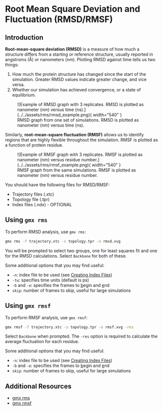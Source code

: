 # Root Mean Square Deviation and Fluctuation (RMSD/RMSF)

## Introduction

**Root-mean-square deviation (RMSD)** is a measure of how much a structure differs from a starting or reference structure, usually reported in angstroms (Å) or nanometers (nm). Plotting RMSD against time tells us two things:

1. How much the protein structure has changed since the start of the simulation. Greater RMSD values indicate greater change, and vice versa.
2. Whether our simulation has achieved convergence, or a state of equilibrium.

<figure markdown="span">
  ![Example of RMSD graph with 3 replicates. RMSD is plotted as nanometer (nm) versus time (ns).](../../assets/rms/rmsd_example.png){ width="540" }
  <figcaption>RMSD graph from one set of simulations. RMSD is plotted as nanometer (nm) versus time (ns).</figcaption>
</figure>

Similarly, **root-mean-square fluctuation (RMSF)** allows us to identify regions that are highly flexible throughout the simulation. RMSF is plotted as a function of protein residue.

<figure markdown="span">
  ![Example of RMSF graph with 3 replicates. RMSF is plotted as nanometer (nm) versus residue number.](../../assets/rms/rmsf_example.png){ width="540" }
  <figcaption>RMSF graph from the same simulations. RMSF is plotted as nanometer (nm) versus residue number.</figcaption>
</figure>

You should have the following files for RMSD/RMSF:

* Trajectory files (.xtc)
* Topology file (.tpr)
* Index files (.ndx) - OPTIONAL

## Using `gmx rms`

To perform RMSD analysis, use `gmx rms`:

```bash
gmx rms -f trajectory.xtc -s topology.tpr -o rmsd.xvg
```

You will be prompted to select two groups, one for least squares fit and one for the RMSD calculations. Select `Backbone` for both of these.

Some additional options that you may find useful:

* `-n`: index file to be used (see [Creating Index Files](gmx-ndx.md))
* `-tu`: specifies time units (default is ps)
* `-b` and `-e`: specifies the frames to <ins>b</ins>egin and <ins>e</ins>nd
* `skip`: number of frames to skip, useful for large simulations

## Using `gmx rmsf`

To perform RMSF analysis, use `gmx rmsf`:

```bash
gmx rmsf -f trajectory.xtc -s topology.tpr -o rmsf.xvg -res
```

Select `Backbone` when prompted. The `-res` option is required to calculate the average fluctuation for each residue.

Some additional options that you may find useful:

* `-n`: index file to be used (see [Creating Index Files](gmx-ndx.md))
* `-b` and `-e`: specifies the frames to <ins>b</ins>egin and <ins>e</ins>nd
* `skip`: number of frames to skip, useful for large simulations

## Additional Resources

* [gmx rms](https://manual.gromacs.org/current/onlinehelp/gmx-rms.html)
* [gmx rmsf](https://manual.gromacs.org/current/onlinehelp/gmx-rmsf.html)

